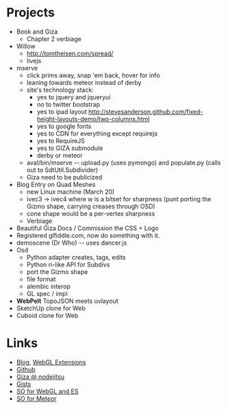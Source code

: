
# Projects

- Book and Giza
  - Chapter 2 verbiage
- Willow
  - http://tomtheisen.com/spread/
  - livejs
- mserve
  - click prims away, snap 'em back, hover for info
  - leaning towards meteor instead of derby
  - site's technology stack:
     - yes to jquery and jqueryui
     - no to twitter bootstrap
     - yes to ipad layout  http://stevesanderson.github.com/fixed-height-layouts-demo/two-columns.html
     - yes to google fonts
     - yes to CDN for everything except requirejs
     - yes to RequireJS
     - yes to GIZA submodule
     - derby or meteor
  - aval/bin/mserve -- upload.py (uses pymongo) and populate.py (calls out to SdtUtil.Subdivider)
  - Giza need to be publicized
- Blog Entry on Quad Meshes
  - new Linux machine (March 20)
  - ivec3 -> ivec4 where w is a bitset for sharpness (punt porting the Gizmo shape, carrying creases through OSD)
  - cone shape would be a per-vertex sharpness
  - Verbiage
- Beautiful Giza Docs / Commission the CSS + Logo
- Registered glfiddle.com, now do something with it.
- demoscene (Dr Who) -- uses dancer.js
- Osd
  - Python adapter creates, tags, edits
  - Python ri-like API for Subdivs
  - port the Gizmo shape
  - file format
  - alembic interop
  - GL spec / impl
- **WebPelt** TopoJSON meets uvlayout
- SketchUp clone for Web
- Cuboid clone for Web

# Links

- [Blog](http://github.prideout.net/), [WebGL Extensions](http://prideout.net/recipes/ExtensionViewer.html)
- [Github](https://github.com/prideout?tab=repositories)
- [Giza @ nodejitsu](http://giza.nodejitsu.com/)
- [Gists](https://gist.github.com/prideout)
- [SO for WebGL and ES](http://stackoverflow.com/questions/tagged/webgl%20or%20opengl-es)
- [SO for Meteor](http://stackoverflow.com/questions/tagged/meteor)
